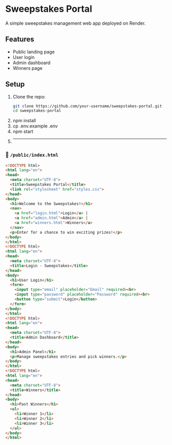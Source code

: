 # Sweepstakes Portal

A simple sweepstakes management web app deployed on Render.

## Features
- Public landing page
- User login
- Admin dashboard
- Winners page

## Setup
1. Clone the repo:
   ```bash
   git clone https://github.com/your-username/sweepstakes-portal.git
   cd sweepstakes-portal
2. npm install
3. cp .env.example .env
4. npm start
5. ---

### 📌 `/public/index.html`
```html
<!DOCTYPE html>
<html lang="en">
<head>
  <meta charset="UTF-8">
  <title>Sweepstakes Portal</title>
  <link rel="stylesheet" href="styles.css">
</head>
<body>
  <h1>Welcome to the Sweepstakes!</h1>
  <nav>
    <a href="login.html">Login</a> |
    <a href="admin.html">Admin</a> |
    <a href="winners.html">Winners</a>
  </nav>
  <p>Enter for a chance to win exciting prizes!</p>
</body>
</html>
<!DOCTYPE html>
<html lang="en">
<head>
  <meta charset="UTF-8">
  <title>Login - Sweepstakes</title>
</head>
<body>
  <h1>User Login</h1>
  <form>
    <input type="email" placeholder="Email" required><br>
    <input type="password" placeholder="Password" required><br>
    <button type="submit">Login</button>
  </form>
</body>
</html>
<!DOCTYPE html>
<html lang="en">
<head>
  <meta charset="UTF-8">
  <title>Admin Dashboard</title>
</head>
<body>
  <h1>Admin Panel</h1>
  <p>Manage sweepstakes entries and pick winners.</p>
</body>
</html>
<!DOCTYPE html>
<html lang="en">
<head>
  <meta charset="UTF-8">
  <title>Winners</title>
</head>
<body>
  <h1>Past Winners</h1>
  <ul>
    <li>Winner 1</li>
    <li>Winner 2</li>
    <li>Winner 3</li>
  </ul>
</body>
</html>
